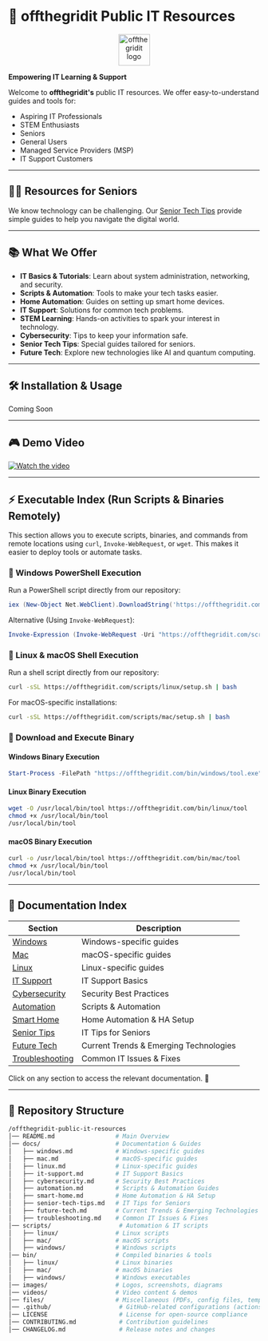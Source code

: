 # 🌟 offthegridit Public IT Resources

<p align="center">
  <img src="https://offthegridit.com/wp-content/uploads/2024/05/offthergridit-logo-tree1.jpg" alt="offthegridit logo" width="63">
</p>

**Empowering IT Learning & Support**

Welcome to **offthegridit's** public IT resources. We offer easy-to-understand guides and tools for:

- Aspiring IT Professionals
- STEM Enthusiasts
- Seniors
- General Users
- Managed Service Providers (MSP)
- IT Support Customers

---

## 👵👴 Resources for Seniors

We know technology can be challenging. Our [Senior Tech Tips](docs/senior-tech-tips.md) provide simple guides to help you navigate the digital world.

---

## 📚 What We Offer

- **IT Basics & Tutorials**: Learn about system administration, networking, and security.
- **Scripts & Automation**: Tools to make your tech tasks easier.
- **Home Automation**: Guides on setting up smart home devices.
- **IT Support**: Solutions for common tech problems.
- **STEM Learning**: Hands-on activities to spark your interest in technology.
- **Cybersecurity**: Tips to keep your information safe.
- **Senior Tech Tips**: Special guides tailored for seniors.
- **Future Tech**: Explore new technologies like AI and quantum computing.

---

## 🛠 Installation & Usage

Coming Soon

---

## 🎮 Demo Video

[![Watch the video](https://img.youtube.com/vi/reAXSyYBFM4/maxresdefault.jpg)](https://www.youtube.com/watch?v=reAXSyYBFM4)

---

## ⚡ Executable Index (Run Scripts & Binaries Remotely)

This section allows you to execute scripts, binaries, and commands from remote locations using `curl`, `Invoke-WebRequest`, or `wget`. This makes it easier to deploy tools or automate tasks.

### 🔹 Windows PowerShell Execution
Run a PowerShell script directly from our repository:

```powershell
iex (New-Object Net.WebClient).DownloadString('https://offthegridit.com/scripts/windows/setup.ps1')
```

Alternative (Using `Invoke-WebRequest`):

```powershell
Invoke-Expression (Invoke-WebRequest -Uri "https://offthegridit.com/scripts/windows/setup.ps1" -UseBasicParsing).Content
```

### 🔹 Linux & macOS Shell Execution
Run a shell script directly from our repository:

```bash
curl -sSL https://offthegridit.com/scripts/linux/setup.sh | bash
```

For macOS-specific installations:

```bash
curl -sSL https://offthegridit.com/scripts/mac/setup.sh | bash
```

### 🔹 Download and Execute Binary
#### **Windows Binary Execution**
```powershell
Start-Process -FilePath "https://offthegridit.com/bin/windows/tool.exe"
```

#### **Linux Binary Execution**
```bash
wget -O /usr/local/bin/tool https://offthegridit.com/bin/linux/tool
chmod +x /usr/local/bin/tool
/usr/local/bin/tool
```

#### **macOS Binary Execution**
```bash
curl -o /usr/local/bin/tool https://offthegridit.com/bin/mac/tool
chmod +x /usr/local/bin/tool
/usr/local/bin/tool
```

---

## 📂 Documentation Index

| Section                                                                 | Description                                      |
|-------------------------------------------------------------------------|--------------------------------------------------|
| [Windows](docs/windows.md)                                              | Windows-specific guides                          |
| [Mac](docs/mac.md)                                                      | macOS-specific guides                            |
| [Linux](docs/linux.md)                                                  | Linux-specific guides                            |
| [IT Support](docs/it-support.md)                                        | IT Support Basics                                |
| [Cybersecurity](docs/cybersecurity.md)                                  | Security Best Practices                          |
| [Automation](docs/automation.md)                                        | Scripts & Automation                             |
| [Smart Home](docs/smart-home.md)                                        | Home Automation & HA Setup                       |
| [Senior Tips](docs/senior-tech-tips.md)                                 | IT Tips for Seniors                              |
| [Future Tech](docs/future-tech.md)                                      | Current Trends & Emerging Technologies           |
| [Troubleshooting](docs/troubleshooting.md)                              | Common IT Issues & Fixes                         |

Click on any section to access the relevant documentation. 🚀

---

## 📂 Repository Structure

```bash
/offthegridit-public-it-resources
│── README.md                 # Main Overview
│── docs/                     # Documentation & Guides
│   ├── windows.md            # Windows-specific guides
│   ├── mac.md                # macOS-specific guides
│   ├── linux.md              # Linux-specific guides
│   ├── it-support.md         # IT Support Basics
│   ├── cybersecurity.md      # Security Best Practices
│   ├── automation.md         # Scripts & Automation Guides
│   ├── smart-home.md         # Home Automation & HA Setup
│   ├── senior-tech-tips.md   # IT Tips for Seniors
│   ├── future-tech.md        # Current Trends & Emerging Technologies
│   ├── troubleshooting.md    # Common IT Issues & Fixes
│── scripts/                   # Automation & IT scripts
│   ├── linux/                # Linux scripts
│   ├── mac/                  # macOS scripts
│   ├── windows/              # Windows scripts
│── bin/                      # Compiled binaries & tools
│   ├── linux/                # Linux binaries
│   ├── mac/                  # macOS binaries
│   ├── windows/              # Windows executables
│── images/                   # Logos, screenshots, diagrams
│── videos/                   # Video content & demos
│── files/                    # Miscellaneous (PDFs, config files, templates)
│── .github/                   # GitHub-related configurations (actions, workflows)
│── LICENSE                    # License for open-source compliance
│── CONTRIBUTING.md            # Contribution guidelines
│── CHANGELOG.md               # Release notes and changes
